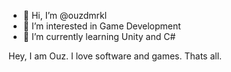 - 👋 Hi, I’m @ouzdmrkl
- 👀 I’m interested in Game Development
- 🌱 I’m currently learning Unity and C#

Hey, I am Ouz. I love software and games. Thats all.

<!---
ouzdmrkl/ouzdmrkl is a ✨ special ✨ repository because its `README.md` (this file) appears on your GitHub profile.
You can click the Preview link to take a look at your changes.
--->

